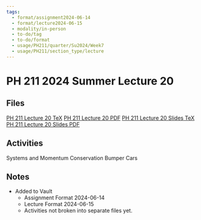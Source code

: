 ```yaml
---
tags:
  - format/assignment2024-06-14
  - format/lecture2024-06-15
  - modality/in-person
  - to-do/tag
  - to-do/format
  - usage/PH211/quarter/Su2024/Week7
  - usage/PH211/section_type/lecture
---
```

# PH 211 2024 Summer Lecture 20
## Files
[PH 211 Lecture 20 TeX](PH_211_Lecture_20.tex)
[PH 211 Lecture 20 PDF](PH_211_Lecture_20.pdf)
[PH 211 Lecture 20 Slides TeX](PH_211_Lecture_20_Slides.tex)
[PH 211 Lecture 20 Slides PDF](PH_211_Lecture_20_Slides.pdf)
## Activities
Systems and Momentum Conservation
Bumper Cars
## Notes
* Added to Vault
	* Assignment Format 2024-06-14
	* Lecture Format 2024-06-15
	* Activities not broken into separate files yet.